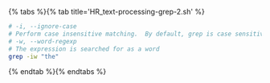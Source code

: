 {% tabs %}{% tab title='HR_text-processing-grep-2.sh' %}

```sh
# -i, --ignore-case
# Perform case insensitive matching.  By default, grep is case sensitive.
# -w, --word-regexp
# The expression is searched for as a word
grep -iw "the"
```

{% endtab %}{% endtabs %}
